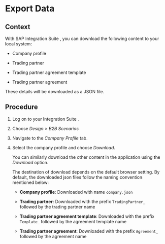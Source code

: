 <!-- loioc387134334204bf48aac1febe41321e8 -->

# Export Data



## Context

With SAP Integration Suite , you can download the following content to your local system:

-   Company profile

-   Trading partner
-   Trading partner agreement template
-   Trading partner agreement

These details will be downloaded as a JSON file.



## Procedure

1.  Log on to your Integration Suite .

2.  Choose *Design* \> *B2B Scenarios*

3.  Navigate to the *Company Profile* tab.

4.  Select the company profile and choose *Download*.

    You can similarly download the other content in the application using the *Download* option.

    The destination of download depends on the default browser setting. By default, the downloaded json files follow the naming convention mentioned below:

    -   **Company profile**: Downloaded with name `company.json`

    -   **Trading partner**: Downloaded with the prefix `TradingPartner_` followed by the trading partner name
    -   **Trading partner agreement template**: Downloaded with the prefix `Template_` followed by the agreement template name
    -   **Trading partner agreement**: Downloaded with the prefix `Agreement_` followed by the agreement name


